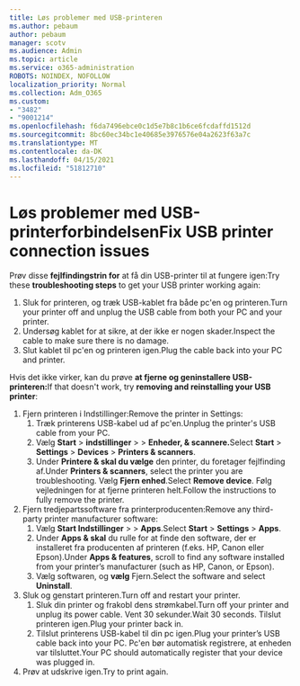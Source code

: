 ```yaml
---
title: Løs problemer med USB-printeren
ms.author: pebaum
author: pebaum
manager: scotv
ms.audience: Admin
ms.topic: article
ms.service: o365-administration
ROBOTS: NOINDEX, NOFOLLOW
localization_priority: Normal
ms.collection: Adm_O365
ms.custom:
- "3482"
- "9001214"
ms.openlocfilehash: f6da7496ebce0c1d5e7b8c1b6ce6fcdaffd1512d
ms.sourcegitcommit: 8bc60ec34bc1e40685e3976576e04a2623f63a7c
ms.translationtype: MT
ms.contentlocale: da-DK
ms.lasthandoff: 04/15/2021
ms.locfileid: "51812710"
---
```

# <a name="fix-usb-printer-connection-issues"></a><span data-ttu-id="7c3fe-102">Løs problemer med USB-printerforbindelsen</span><span class="sxs-lookup"><span data-stu-id="7c3fe-102">Fix USB printer connection issues</span></span>

<span data-ttu-id="7c3fe-103">Prøv disse **fejlfindingstrin for** at få din USB-printer til at fungere igen:</span><span class="sxs-lookup"><span data-stu-id="7c3fe-103">Try these **troubleshooting steps** to get your USB printer working again:</span></span>

1. <span data-ttu-id="7c3fe-104">Sluk for printeren, og træk USB-kablet fra både pc'en og printeren.</span><span class="sxs-lookup"><span data-stu-id="7c3fe-104">Turn your printer off and unplug the USB cable from both your PC and your printer.</span></span>
2. <span data-ttu-id="7c3fe-105">Undersøg kablet for at sikre, at der ikke er nogen skader.</span><span class="sxs-lookup"><span data-stu-id="7c3fe-105">Inspect the cable to make sure there is no damage.</span></span>
3. <span data-ttu-id="7c3fe-106">Slut kablet til pc'en og printeren igen.</span><span class="sxs-lookup"><span data-stu-id="7c3fe-106">Plug the cable back into your PC and printer.</span></span>

<span data-ttu-id="7c3fe-107">Hvis det ikke virker, kan du prøve **at fjerne og geninstallere USB-printeren:**</span><span class="sxs-lookup"><span data-stu-id="7c3fe-107">If that doesn't work, try **removing and reinstalling your USB printer**:</span></span>

1. <span data-ttu-id="7c3fe-108">Fjern printeren i Indstillinger:</span><span class="sxs-lookup"><span data-stu-id="7c3fe-108">Remove the printer in Settings:</span></span>
    1. <span data-ttu-id="7c3fe-109">Træk printerens USB-kabel ud af pc'en.</span><span class="sxs-lookup"><span data-stu-id="7c3fe-109">Unplug the printer's USB cable from your PC.</span></span>
    2. <span data-ttu-id="7c3fe-110">Vælg **Start**  >  **indstillinger**  >    >  **Enheder, & scannere.**</span><span class="sxs-lookup"><span data-stu-id="7c3fe-110">Select **Start** > **Settings** > **Devices** > **Printers & scanners**.</span></span>
    3. <span data-ttu-id="7c3fe-111">Under **Printere & skal du vælge** den printer, du foretager fejlfinding af.</span><span class="sxs-lookup"><span data-stu-id="7c3fe-111">Under **Printers & scanners**, select the printer you are troubleshooting.</span></span> <span data-ttu-id="7c3fe-112">Vælg **Fjern enhed**.</span><span class="sxs-lookup"><span data-stu-id="7c3fe-112">Select **Remove device**.</span></span> <span data-ttu-id="7c3fe-113">Følg vejledningen for at fjerne printeren helt.</span><span class="sxs-lookup"><span data-stu-id="7c3fe-113">Follow the instructions to fully remove the printer.</span></span>
2. <span data-ttu-id="7c3fe-114">Fjern tredjepartssoftware fra printerproducenten:</span><span class="sxs-lookup"><span data-stu-id="7c3fe-114">Remove any third-party printer manufacturer software:</span></span>
    1. <span data-ttu-id="7c3fe-115">Vælg **Start Indstillinger**  >    >  **Apps**.</span><span class="sxs-lookup"><span data-stu-id="7c3fe-115">Select **Start** > **Settings** > **Apps**.</span></span>
    2. <span data-ttu-id="7c3fe-116">Under **Apps & skal** du rulle for at finde den software, der er installeret fra producenten af printeren (f.eks. HP, Canon eller Epson).</span><span class="sxs-lookup"><span data-stu-id="7c3fe-116">Under **Apps & features**, scroll to find any software installed from your printer’s manufacturer (such as HP, Canon, or Epson).</span></span>
    3. <span data-ttu-id="7c3fe-117">Vælg softwaren, og **vælg** Fjern.</span><span class="sxs-lookup"><span data-stu-id="7c3fe-117">Select the software and select **Uninstall**.</span></span>
3. <span data-ttu-id="7c3fe-118">Sluk og genstart printeren.</span><span class="sxs-lookup"><span data-stu-id="7c3fe-118">Turn off and restart your printer.</span></span><br>
    1. <span data-ttu-id="7c3fe-119">Sluk din printer og frakobl dens strømkabel.</span><span class="sxs-lookup"><span data-stu-id="7c3fe-119">Turn off your printer and unplug its power cable.</span></span> <span data-ttu-id="7c3fe-120">Vent 30 sekunder.</span><span class="sxs-lookup"><span data-stu-id="7c3fe-120">Wait 30 seconds.</span></span> <span data-ttu-id="7c3fe-121">Tilslut printeren igen.</span><span class="sxs-lookup"><span data-stu-id="7c3fe-121">Plug your printer back in.</span></span>
    2. <span data-ttu-id="7c3fe-122">Tilslut printerens USB-kabel til din pc igen.</span><span class="sxs-lookup"><span data-stu-id="7c3fe-122">Plug your printer’s USB cable back into your PC.</span></span> <span data-ttu-id="7c3fe-123">Pc'en bør automatisk registrere, at enheden var tilsluttet.</span><span class="sxs-lookup"><span data-stu-id="7c3fe-123">Your PC should automatically register that your device was plugged in.</span></span>
4. <span data-ttu-id="7c3fe-124">Prøv at udskrive igen.</span><span class="sxs-lookup"><span data-stu-id="7c3fe-124">Try to print again.</span></span>